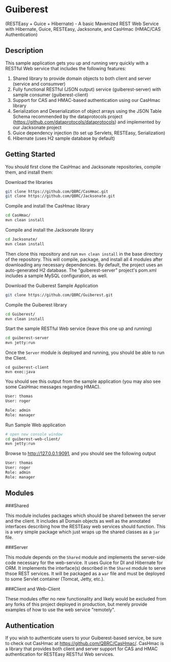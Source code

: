 Guiberest
============

(RESTEasy + Guice + Hibernate) - A basic Mavenized REST Web Service with Hibernate, Guice, RESTEasy, Jacksonate, and CasHmac (HMAC/CAS Authentication)

Description
---------------
This sample application gets you up and running very quickly with a RESTful Web service that includes the following features:

1. Shared library to provide domain objects to both client and server (service and consumver)
2. Fully functional RESTful (JSON output) service (guiberest-server) with sample consumer (guiberest-client)
3. Support for CAS and HMAC-based authentication using our CasHmac library
4. Serialization and Deserialization of object arrays using the JSON Table Schema recommended by the dataprotocols project (https://github.com/dataprotocols/dataprotocols) and implemented by our Jacksonate project
5. Guice dependency injection (to set up Servlets, RESTEasy, Serialization)
6. Hibernate (uses H2 sample database by default)

Getting Started
---------------

You should first clone the CasHmac and Jacksonate repositories, compile them, and install them:

Download the libraries
```bash
git clone https://github.com/QBRC/CasHmac.git
git clone https://github.com/QBRC/Jacksonate.git
```

Compile and install the CasHmac library
```bash
cd CasHmac/
mvn clean install  
```

Compile and install the Jacksonate library
```bash
cd Jacksonate/
mvn clean install  
```

Then clone this repository and run `mvn clean install` in the base directory of the repository. This will compile, package, and install all 4 modules after downloading any necessary dependencies.
By default, the project uses an auto-generated H2 database.  The "guiberest-server" project's pom.xml includes a sample MySQL configuration, as well.

Download the Guiberest Sample Application
```bash
git clone https://github.com/QBRC/Guiberest.git
```

Compile the Guiberest library
```bash
cd Guiberest/
mvn clean install  
```

Start the sample RESTful Web service (leave this one up and running)
```bash
cd guiberest-server
mvn jetty:run
```

Once the `Server` module is deployed and running, you should be able to run the Client.

```
cd guiberest-client
mvn exec:java
```

You should see this output from the sample application (you may also see some CasHmac messages regarding HMAC).
```bash
User: thomas
User: roger

Role: admin
Role: manager
```

Run Sample Web application
```bash
# open new console window
cd guiberest-web-client/
mvn jetty:run
```

Browse to http://127.0.0.1:9091, and you should see the following output
```bash
User: thomas
User: roger
Role: admin
Role: manager
```

Modules
-------

###Shared

This module includes packages which should be shared between the server and the client. It includes all Domain objects as well as the annotated interfaces describing how the RESTEasy web services should function. This is a very simple package which just wraps up the shared classes as a `jar` file.

###Server

This module depends on the `Shared` module and implements the server-side code necessary for the web-service. It uses Guice for DI and Hibernate for ORM. It implements the interface(s) described in the `Shared` module to serve thsoe REST services. It will be packaged as a `war` file and must be deployed to some Servlet container (Tomcat, Jetty, etc.).

###Client and Web-Client

These modules offer no new functionality and likely would be excluded from any forks of this project deployed in production, but merely provide examples of how to use the web service "remotely".

Authentication
--------------

If you wish to authenticate users to your Guiberest-based service, be sure to check out CasHmac at https://github.com/QBRC/CasHmac/.  CasHmac is a library that provides both client and server support for CAS and HMAC authentication for RESTEasy RESTful Web services.

